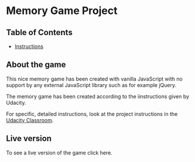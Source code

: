 # Memory Game Project

## Table of Contents

* [Instructions](#instructions)


## About the game

This nice memory game has been created with vanilla JavaScript with no support by any external JavaScript library such as for example jQuery.

The memory game has been created according to the iinstructions given by Udacity.

For specific, detailed instructions, look at the project instructions in the [Udacity Classroom](https://classroom.udacity.com/me).

## Live version

To see a live version of the game click here.


